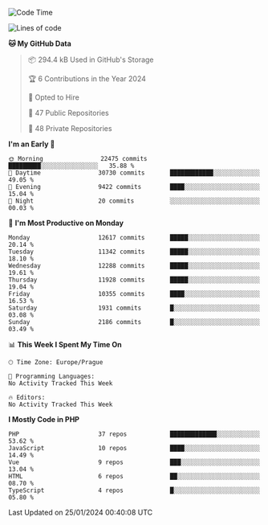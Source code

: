 <!--START_SECTION:waka-->
![Code Time](http://img.shields.io/badge/Code%20Time-1%2C583%20hrs%2058%20mins-blue)

![Lines of code](https://img.shields.io/badge/From%20Hello%20World%20I%27ve%20Written-19.8%20million%20lines%20of%20code-blue)

**🐱 My GitHub Data** 

> 📦 294.4 kB Used in GitHub's Storage 
 > 
> 🏆 6 Contributions in the Year 2024
 > 
> 💼 Opted to Hire
 > 
> 📜 47 Public Repositories 
 > 
> 🔑 48 Private Repositories 
 > 
**I'm an Early 🐤** 

```text
🌞 Morning                22475 commits       █████████░░░░░░░░░░░░░░░░   35.88 % 
🌆 Daytime                30730 commits       ████████████░░░░░░░░░░░░░   49.05 % 
🌃 Evening                9422 commits        ████░░░░░░░░░░░░░░░░░░░░░   15.04 % 
🌙 Night                  20 commits          ░░░░░░░░░░░░░░░░░░░░░░░░░   00.03 % 
```
📅 **I'm Most Productive on Monday** 

```text
Monday                   12617 commits       █████░░░░░░░░░░░░░░░░░░░░   20.14 % 
Tuesday                  11342 commits       █████░░░░░░░░░░░░░░░░░░░░   18.10 % 
Wednesday                12288 commits       █████░░░░░░░░░░░░░░░░░░░░   19.61 % 
Thursday                 11928 commits       █████░░░░░░░░░░░░░░░░░░░░   19.04 % 
Friday                   10355 commits       ████░░░░░░░░░░░░░░░░░░░░░   16.53 % 
Saturday                 1931 commits        █░░░░░░░░░░░░░░░░░░░░░░░░   03.08 % 
Sunday                   2186 commits        █░░░░░░░░░░░░░░░░░░░░░░░░   03.49 % 
```


📊 **This Week I Spent My Time On** 

```text
🕑︎ Time Zone: Europe/Prague

💬 Programming Languages: 
No Activity Tracked This Week

🔥 Editors: 
No Activity Tracked This Week
```

**I Mostly Code in PHP** 

```text
PHP                      37 repos            █████████████░░░░░░░░░░░░   53.62 % 
JavaScript               10 repos            ████░░░░░░░░░░░░░░░░░░░░░   14.49 % 
Vue                      9 repos             ███░░░░░░░░░░░░░░░░░░░░░░   13.04 % 
HTML                     6 repos             ██░░░░░░░░░░░░░░░░░░░░░░░   08.70 % 
TypeScript               4 repos             █░░░░░░░░░░░░░░░░░░░░░░░░   05.80 % 
```




 Last Updated on 25/01/2024 00:40:08 UTC
<!--END_SECTION:waka-->
<!--
**AlexKratky/AlexKratky** is a ✨ _special_ ✨ repository because its `README.md` (this file) appears on your GitHub profile.

Here are some ideas to get you started:

- 🔭 I’m currently working on ...
- 🌱 I’m currently learning ...
- 👯 I’m looking to collaborate on ...
- 🤔 I’m looking for help with ...
- 💬 Ask me about ...
- 📫 How to reach me: ...
- 😄 Pronouns: ...
- ⚡ Fun fact: ...
-->
